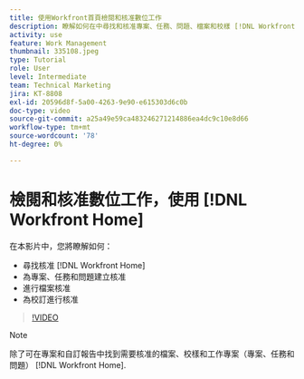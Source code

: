```yaml
---
title: 使用Workfront首頁檢閱和核准數位工作
description: 瞭解如何在中尋找和核准專案、任務、問題、檔案和校樣 [!DNL Workfront Home].
activity: use
feature: Work Management
thumbnail: 335108.jpeg
type: Tutorial
role: User
level: Intermediate
team: Technical Marketing
jira: KT-8808
exl-id: 20596d8f-5a00-4263-9e90-e615303d6c0b
doc-type: video
source-git-commit: a25a49e59ca483246271214886ea4dc9c10e8d66
workflow-type: tm+mt
source-wordcount: '78'
ht-degree: 0%

---
```


# 檢閱和核准數位工作，使用 [!DNL Workfront Home]

在本影片中，您將瞭解如何：

* 尋找核准 [!DNL Workfront Home]
* 為專案、任務和問題建立核准
* 進行檔案核准
* 為校訂進行核准

>[!VIDEO](https://video.tv.adobe.com/v/335108/?quality=12&learn=on)


>[!NOTE]
>
>除了可在專案和自訂報告中找到需要核准的檔案、校樣和工作專案（專案、任務和問題） [!DNL Workfront Home].



<!---
learn more URLS
Approving work
Home area for Reviewers
Guides
Home overview for Reviewers
Issue page overview
--->
